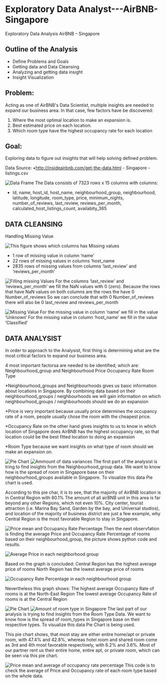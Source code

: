 # Exploratory Data Analyst---AirBNB-Singapore

Exploratory Data Analysis AirBNB – Singapore

## Outline of the Analysis
- Define Problems and Goals
- Getting data and Data Cleansing
- Analyzing and getting data insight
- Insight Visualization

## Problem:
Acting as one of AirBNB's Data Scientist, multiple insights are needed to expand our business area.
In that case, few factors have be discovered:
1. Where the most optimal location to make an expansion is.
2. Best estimated price on each location.
3. Which room type have the highest occupancy rate for each location

## Goal:
Exploring data to figure out insights that will help solving defined problem.

Data Source:
•http://insideairbnb.com/get-the-data.html - Singapore - listings.csv

![Data Frame](Picture1.png)
The Data consists of 7323 rows x 15 columns with columns:
- Id, name, host_id, host_name, neighbourhood_group, neighbourhood, latitude, longitude, room_type, price, minimum_nights, number_of_reviews, last_review, reviews_per_month, calculated_host_listings_count, availabity_365 

## DATA CLEANSING

  Handling Missing Value
  
![This figure shows which columns has Missing values](Picture2.png) 

- 1 row of missing value in column ‘name’
- 22 rows of missing values in columns ‘host_name
- 2835 rows of missing values from columns ‘last_review’ and ‘reviews_per_month’ 

![Filling missing Values](Picture6.png)
For the columns ‘last_review’ and ‘reviews_per_month’ we fill the NaN values with 0 (zero).
Because the rows that have NaN values on both columns are the rows the have 0 Number_of_reviews
So we can conclude that with 0 Number_of_reviews there will also be 0 last_review and reviews_per_month

![Missing Value](Picture7.png)
For the missing value in column ‘name’ we fill in the value ‘Unknown’
For the missing value in column ‘host_name’ we fill in the value ‘Classified’

## DATA ANALYSIST

In order to approach to the Analysist,  first thing is determining what are the most critical factors to expand our business area.

4 most important factorsa are needed to be identified, which are:
Neighbourhood_group and Neighbourhood
Price
Occupancy Rate
Room Type

*Neighbourhood_groups and Neighbourhoods gives us basic information about locations in Singapore. By combining data based on their neighbourhood_groups / neighbourhoods we will gain information on which neighbourhood_groups / neighbourhoods should we do an expansion

*Price is very important because usually price determines the occupancy rate of a room, people usually chose the room with the cheapest price.

*Occupancy Rate on the other hand gives insights to us to know in which location of Singapore does AirBNB has the highest occupancy rate, so that location could be the best fitted location to doing an expansion

*Room Type because we want insights on what type of room should we make an expansion on.

![Pie Chart](Picture9.png)
![Ammount of data variances](Picture10.png)
The first part of the analysist is tring to find insights from the Neighbourhood_group data. We want to know how is the spread of room in Singapore base on their neighbourhood_groups available in Singapore. To visualize this data Pie chart is used.

According to this pie char, it is to see, that the majority of AirBNB location is in Central Region with 80.1% The amount of all airBNB unit in this area is far beyond any other Regions, which not even 10%. City center, tourist attraction (i.e. Marina Bay Sand, Garden by the bay, and Universal studios), and location of the majority of business district are just a few example, why Central Region is the most favorable Region to stay in Singapore.

![Price mean and Occupancy Rate Percentage](Picture11.png)
Then the next observfation is finding the average Price and Occupancy Rate Percentage of rooms based on their neighbourhood_group, the picture shows python code and results.

![Average Price in each neighborhood group](Picture12.png)

Based on the graph is concluded:
Central Region has the highest average price of rooms
North Region has the lowest average price of rooms

![Occupancy Rate Percentage in each neighbourhood group](Picture13.png)

Nevertheless this graph shows:
The highest average Occupancy Rate of rooms is at the North-East Region
The lowest average Occupancy Rate of rooms is at the Central Region 

![Pie Chart](Picture16.png)
![Amount of room type in Singapore](Picture17.png)
The last part of our analysis is trying to find insights from the Room Type Data. We want to know how is the spread of room_types in Singapore base on their respective types. To visualize this data Pie Chart is being used.

This pie chart shows, that most stay are either entire home/apt or private room, with 47.4% and 42.8%, whereas hotel room and shared room come as 3rd and 4th most favorable respectively, with 6.2% and 3.6%. Most of our partner rent us their entire home, entire apt, or private room, which can be seen via this pie chart.


![Price mean and average of occupancy rate percentage](picture18.png)
This code is to check the average of Price and Occupancy rate of each room type based on the whole data.

